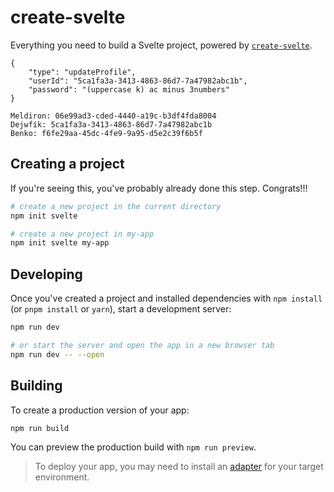 # create-svelte

Everything you need to build a Svelte project, powered by [`create-svelte`](https://github.com/sveltejs/kit/tree/master/packages/create-svelte).

```
{
    "type": "updateProfile",
    "userId": "5ca1fa3a-3413-4863-86d7-7a47982abc1b",
    "password": "(uppercase k) ac minus 3numbers"
}

Meldiron: 06e99ad3-cded-4440-a19c-b3df4fda8004
Dejwfík: 5ca1fa3a-3413-4863-86d7-7a47982abc1b
Benko: f6fe29aa-45dc-4fe9-9a95-d5e2c39f6b5f
```

## Creating a project

If you're seeing this, you've probably already done this step. Congrats!!!

```bash
# create a new project in the current directory
npm init svelte

# create a new project in my-app
npm init svelte my-app
```

## Developing

Once you've created a project and installed dependencies with `npm install` (or `pnpm install` or `yarn`), start a development server:

```bash
npm run dev

# or start the server and open the app in a new browser tab
npm run dev -- --open
```

## Building

To create a production version of your app:

```bash
npm run build
```

You can preview the production build with `npm run preview`.

> To deploy your app, you may need to install an [adapter](https://kit.svelte.dev/docs/adapters) for your target environment.

